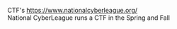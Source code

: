 CTF's
https://www.nationalcyberleague.org/    
National CyberLeague runs a CTF in the Spring and Fall
